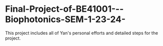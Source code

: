 # Final-Project-of-BE41001---Biophotonics-SEM-1-23-24-
This project includes all of Yan's personal efforts and detailed steps for the project.
